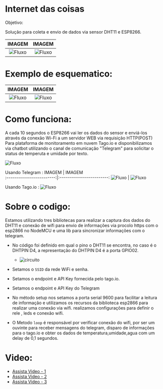 # Internet das coisas

Objetivo:

  Solução para coleta e envio de dados  via sensor DHT11 e ESP8266.

IMAGEM                     |  IMAGEM  
:-------------------------:|:-------------------------:
![Fluxo](/assets/imgReal.png)  |  ![Fluxo](/assets/img-02.jpeg)

# Exemplo de esquematico:

IMAGEM                     |  IMAGEM  
:-------------------------:|:-------------------------:
![Fluxo](/assets/esquematico.PNG)  |  ![Fluxo](/assets/Capturar.PNG)

# Como funciona:

A cada 10 segundos o ESP8266 vai ler os dados do sensor e enviá-los 
através da conexão Wi-Fi a um servidor WEB via requisição HTTP(POST) Para
plataforma de monitoramento em nuvem Tago.io e disponibilizamos via chatbot utilizando o
canal de comunicação "Telegram" para solicitar o status de temperuta e umidade por texto.

![Fluxo](/assets/telegrama.png)
 
Usando Telegram :
IMAGEM                     |  IMAGEM  
:-------------------------:|:-------------------------:
![Fluxo](/assets/botfiap.jpeg)  |  ![Fluxo](/assets/img-01.jpeg)

  
Usando Tago.io :
  ![Fluxo](/assets/img.png)

# Sobre o codigo:

  Estamos utilizando tres bibliotecas para realizar a captura dos dados do DHT11 
  e conexão de wifi para envio de informações via procolo https com o esp2866 no NodeMCU e uma
  lib para sincronizar informações com o telegram.
    
   - No código foi definido em qual o pino o DHT11 se encontra, no caso é o DHTPIN D4, a 
     representação do DHTPIN D4 é a porta GPIO02.   
     
     - ![circuito](/assets/circuito.jpg)
     
   - Setamos o `SSID` da rede WiFi e senha.
   
   - Setamos o endpoint e API Key fornecida pelo tago.io.
   - Setamos o endpoint e API Key do Telegram
    
   - No método setup nos setamos a porta serial 9600 para facilitar a leitura de informação e 
     utilizamos os recursos da biblioteca esp2866 para realizar uma conexão via wifi. realizamos
     configurações para definir o rele , leds e conexão wifi.
     
   - O Metodo `loop` é responsável por verificar conexão do wifi, por ser
     um ouvinte para receber mensagens do telegram, disparo de informações para o tago.io e
     obter os dados de temperatura,umidade,agua com um delay de 0,1 segundos.
     
      
# Video:
  - [Assista Video - 1](https://www.youtube.com/watch?v=Rnye98CtzP4 " 1 - Montagem")
  - [Assista Video - 2](https://www.youtube.com/watch?v=sgqao4sSsZ4 " 2 - Montagem")
  - [Assista Video - 3](https://www.youtube.com/watch?v=Sl8khDUYwcM " 3 - Montagem")


